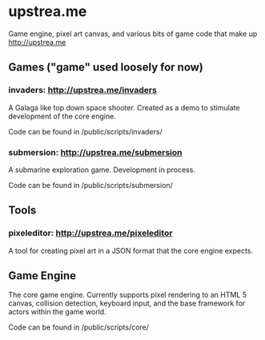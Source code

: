 # upstrea.me

Game engine, pixel art canvas, and various bits of game code that make up
http://upstrea.me

## Games ("game" used loosely for now)

### invaders: http://upstrea.me/invaders

A Galaga like top down space shooter. Created as a demo to stimulate development
of the core engine.

Code can be found in /public/scripts/invaders/

### submersion: http://upstrea.me/submersion

A submarine exploration game. Development in process.

Code can be found in /public/scripts/submersion/

## Tools

### pixeleditor: http://upstrea.me/pixeleditor

A tool for creating pixel art in a JSON format that the core engine expects.

## Game Engine

The core game engine. Currently supports pixel rendering to an HTML 5 canvas,
collision detection, keyboard input, and the base framework for actors within
the game world.

Code can be found in /public/scripts/core/
